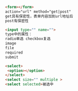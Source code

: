 ```markdown
<form></form>
action="url" method="get|post"
get具有保密性，表单内容加到url地址后
post有保密性
```

```markdown
<input type="" name="">
type中的属性：
radio单选 checkbox复选
image
file
required
submit
```

```markdown
<select>
 <option></option>
</select>
<select size="" multiple >
<select selected>被选中
```

